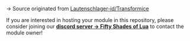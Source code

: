 → Source originated from [Lautenschlager-id/Transformice](https://github.com/Lautenschlager-id/Transformice/blob/master/Modules/Bolodefchoco%20(semi-official).lua)

If you are interested in hosting your module in this repository, please consider joining our **[discord server → Fifty Shades of Lua](https://discord.gg/quch83R)** to contact the module owner!

